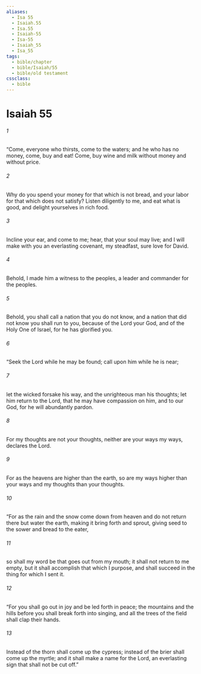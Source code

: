 ```yaml
---
aliases:
  - Isa 55
  - Isaiah.55
  - Isa.55
  - Isaiah-55
  - Isa-55
  - Isaiah_55
  - Isa_55
tags:
  - bible/chapter
  - bible/Isaiah/55
  - bible/old testament
cssclass:
  - bible
---
```


# Isaiah 55

###### 1
“Come, everyone who thirsts, come to the waters; and he who has no money, come, buy and eat! Come, buy wine and milk without money and without price.
###### 2
Why do you spend your money for that which is not bread, and your labor for that which does not satisfy? Listen diligently to me, and eat what is good, and delight yourselves in rich food.
###### 3
Incline your ear, and come to me; hear, that your soul may live; and I will make with you an everlasting covenant, my steadfast, sure love for David.
###### 4
Behold, I made him a witness to the peoples, a leader and commander for the peoples.
###### 5
Behold, you shall call a nation that you do not know, and a nation that did not know you shall run to you, because of the Lord your God, and of the Holy One of Israel, for he has glorified you.
###### 6
“Seek the Lord while he may be found; call upon him while he is near;
###### 7
let the wicked forsake his way, and the unrighteous man his thoughts; let him return to the Lord, that he may have compassion on him, and to our God, for he will abundantly pardon.
###### 8
For my thoughts are not your thoughts, neither are your ways my ways, declares the Lord.
###### 9
For as the heavens are higher than the earth, so are my ways higher than your ways and my thoughts than your thoughts.
###### 10
“For as the rain and the snow come down from heaven and do not return there but water the earth, making it bring forth and sprout, giving seed to the sower and bread to the eater,
###### 11
so shall my word be that goes out from my mouth; it shall not return to me empty, but it shall accomplish that which I purpose, and shall succeed in the thing for which I sent it.
###### 12
“For you shall go out in joy and be led forth in peace; the mountains and the hills before you shall break forth into singing, and all the trees of the field shall clap their hands.
###### 13
Instead of the thorn shall come up the cypress; instead of the brier shall come up the myrtle; and it shall make a name for the Lord, an everlasting sign that shall not be cut off.”


